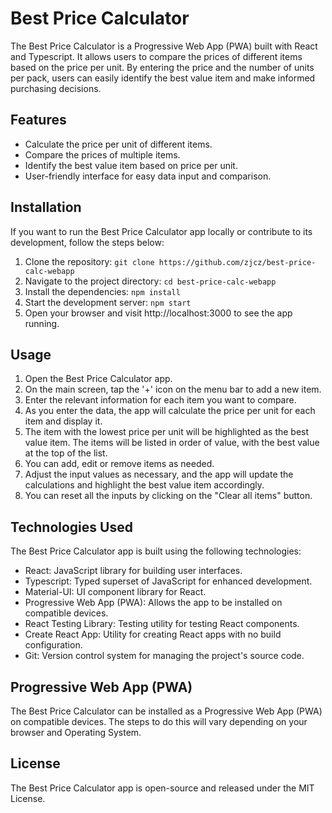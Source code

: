# Best Price Calculator
The Best Price Calculator is a Progressive Web App (PWA) built with React and Typescript. It allows users to compare the prices of different items based on the price per unit. By entering the price and the number of units per pack, users can easily identify the best value item and make informed purchasing decisions.

## Features
* Calculate the price per unit of different items.
* Compare the prices of multiple items.
* Identify the best value item based on price per unit.
* User-friendly interface for easy data input and comparison.

## Installation

If you want to run the Best Price Calculator app locally or contribute to its development, follow the steps below:

1. Clone the repository: `git clone https://github.com/zjcz/best-price-calc-webapp`
2. Navigate to the project directory: `cd best-price-calc-webapp`
3. Install the dependencies: `npm install`
4. Start the development server: `npm start`
5. Open your browser and visit http://localhost:3000 to see the app running.

## Usage
1. Open the Best Price Calculator app.
2. On the main screen, tap the '+' icon on the menu bar to add a new item.
3. Enter the relevant information for each item you want to compare.
4. As you enter the data, the app will calculate the price per unit for each item and display it.
5. The item with the lowest price per unit will be highlighted as the best value item.  The items will be listed in order of value, with the best value at the top of the list.
6. You can add, edit or remove items as needed.
7. Adjust the input values as necessary, and the app will update the calculations and highlight the best value item accordingly.
8. You can reset all the inputs by clicking on the "Clear all items" button.

## Technologies Used
The Best Price Calculator app is built using the following technologies:

* React: JavaScript library for building user interfaces.
* Typescript: Typed superset of JavaScript for enhanced development.
* Material-UI: UI component library for React.
* Progressive Web App (PWA): Allows the app to be installed on compatible devices.
* React Testing Library: Testing utility for testing React components.
* Create React App: Utility for creating React apps with no build configuration.
* Git: Version control system for managing the project's source code.

## Progressive Web App (PWA)
The Best Price Calculator can be installed as a Progressive Web App (PWA) on compatible devices. The steps to do this will vary depending on your browser and Operating System.

## License
The Best Price Calculator app is open-source and released under the MIT License.
